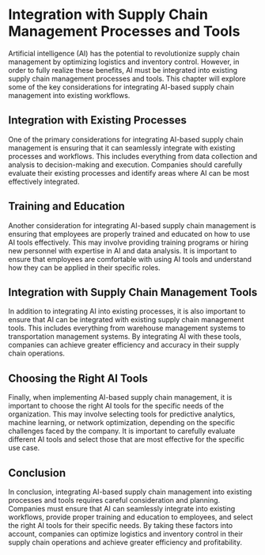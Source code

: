 Integration with Supply Chain Management Processes and Tools
=========================================================================================================================

Artificial intelligence (AI) has the potential to revolutionize supply chain management by optimizing logistics and inventory control. However, in order to fully realize these benefits, AI must be integrated into existing supply chain management processes and tools. This chapter will explore some of the key considerations for integrating AI-based supply chain management into existing workflows.

Integration with Existing Processes
-----------------------------------

One of the primary considerations for integrating AI-based supply chain management is ensuring that it can seamlessly integrate with existing processes and workflows. This includes everything from data collection and analysis to decision-making and execution. Companies should carefully evaluate their existing processes and identify areas where AI can be most effectively integrated.

Training and Education
----------------------

Another consideration for integrating AI-based supply chain management is ensuring that employees are properly trained and educated on how to use AI tools effectively. This may involve providing training programs or hiring new personnel with expertise in AI and data analysis. It is important to ensure that employees are comfortable with using AI tools and understand how they can be applied in their specific roles.

Integration with Supply Chain Management Tools
----------------------------------------------

In addition to integrating AI into existing processes, it is also important to ensure that AI can be integrated with existing supply chain management tools. This includes everything from warehouse management systems to transportation management systems. By integrating AI with these tools, companies can achieve greater efficiency and accuracy in their supply chain operations.

Choosing the Right AI Tools
---------------------------

Finally, when implementing AI-based supply chain management, it is important to choose the right AI tools for the specific needs of the organization. This may involve selecting tools for predictive analytics, machine learning, or network optimization, depending on the specific challenges faced by the company. It is important to carefully evaluate different AI tools and select those that are most effective for the specific use case.

Conclusion
----------

In conclusion, integrating AI-based supply chain management into existing processes and tools requires careful consideration and planning. Companies must ensure that AI can seamlessly integrate into existing workflows, provide proper training and education to employees, and select the right AI tools for their specific needs. By taking these factors into account, companies can optimize logistics and inventory control in their supply chain operations and achieve greater efficiency and profitability.
